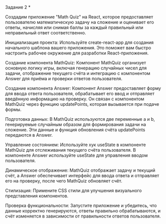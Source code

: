 Задание 2 \*

Создадим приложение "Math Quiz" на React, которое предоставляет пользователю математическую задачу на сложение и оценивает его ответы, начисляя или снимая баллы за каждый правильный или неправильный ответ соответственно.

Инициализация проекта: Используйте create-react-app для создания начального шаблона вашего приложения. Это поможет вам быстро настроить рабочее окружение для разработки React-приложения.

Создание компонента MathQuiz: Компонент MathQuiz организует основную логику игры, включая генерацию случайных чисел для задачи, отображение текущего счёта и интеграцию с компонентом Answer для приёма и проверки ответов пользователя.

Создание компонента Answer: Компонент Answer предоставляет форму для ввода ответа пользователя, обрабатывает его ввод и отправляет введённую информацию на проверку. Он связан с компонентом MathQuiz через функцию updatePoints, которая вызывается при подаче формы.

Подготовка данных: В MathQuiz используются две переменные a и b, генерируемые случайным образом для формирования задачи на сложение. Эти данные и функция обновления счёта updatePoints передаются в Answer.

Управление состоянием: Используйте хук useState в компоненте MathQuiz для отслеживания текущего счёта пользователя. В компоненте Answer используйте useState для управления вводом пользователя.

Динамическое отображение: MathQuiz отображает задачу и текущий счёт, а Answer обеспечивает интерфейс для ввода ответа и отправляет его на проверку, после чего MathQuiz обновляет счёт.

Стилизация: Примените CSS стили для улучшения визуального представления компонентов.

Проверка функциональности: Запустите приложение и убедитесь, что данные корректно генерируются, ответы правильно обрабатываются, и счёт изменяется в зависимости от правильности ответов пользователя.